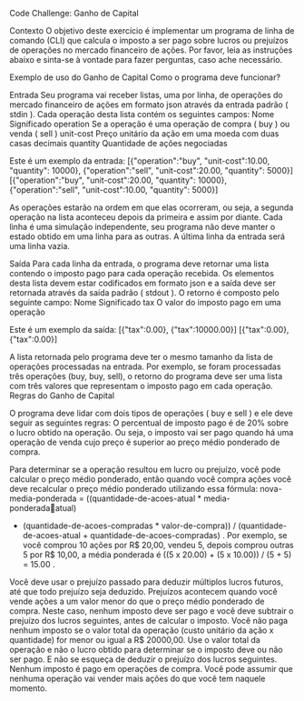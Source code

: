 Code Challenge: Ganho de Capital

Contexto
O objetivo deste exercício é implementar um programa de linha de comando (CLI) que calcula o imposto a
ser pago sobre lucros ou prejuízos de operações no mercado financeiro de ações.
Por favor, leia as instruções abaixo e sinta-se à vontade para fazer perguntas, caso ache necessário.

Exemplo de uso do Ganho de Capital
Como o programa deve funcionar?

Entrada
Seu programa vai receber listas, uma por linha, de operações do mercado financeiro de ações em formato
json através da entrada padrão ( stdin ). Cada operação desta lista contém os seguintes campos:
Nome Significado
operation Se a operação é uma operação de compra ( buy ) ou venda ( sell )
unit-cost Preço unitário da ação em uma moeda com duas casas decimais
quantity Quantidade de ações negociadas

Este é um exemplo da entrada:
[{"operation":"buy", "unit-cost":10.00, "quantity": 10000},
{"operation":"sell", "unit-cost":20.00, "quantity": 5000}]
[{"operation":"buy", "unit-cost":20.00, "quantity": 10000},
{"operation":"sell", "unit-cost":10.00, "quantity": 5000}]

As operações estarão na ordem em que elas ocorreram, ou seja, a segunda operação na lista aconteceu
depois da primeira e assim por diante.
Cada linha é uma simulação independente, seu programa não deve manter o estado obtido em uma linha
para as outras.
A última linha da entrada será uma linha vazia.

Saída
Para cada linha da entrada, o programa deve retornar uma lista contendo o imposto pago para cada
operação recebida. Os elementos desta lista devem estar codificados em formato json e a saída deve ser
retornada através da saída padrão ( stdout ). O retorno é composto pelo seguinte campo:
Nome Significado
tax O valor do imposto pago em uma operação

Este é um exemplo da saída:
[{"tax":0.00}, {"tax":10000.00}]
[{"tax":0.00}, {"tax":0.00}]

A lista retornada pelo programa deve ter o mesmo tamanho da lista de operações processadas na entrada.
Por exemplo, se foram processadas três operações (buy, buy, sell), o retorno do programa deve ser uma lista
com três valores que representam o imposto pago em cada operação.
Regras do Ganho de Capital

O programa deve lidar com dois tipos de operações ( buy e sell ) e ele deve seguir as seguintes regras:
O percentual de imposto pago é de 20% sobre o lucro obtido na operação. Ou seja, o imposto vai ser
pago quando há uma operação de venda cujo preço é superior ao preço médio ponderado de compra.

Para determinar se a operação resultou em lucro ou prejuízo, você pode calcular o preço médio
ponderado, então quando você compra ações você deve recalcular o preço médio ponderado
utilizando essa fórmula: nova-media-ponderada = ((quantidade-de-acoes-atual * media-ponderadaatual) 
+ (quantidade-de-acoes-compradas * valor-de-compra)) / (quantidade-de-acoes-atual +
quantidade-de-acoes-compradas) . Por exemplo, se você comprou 10 ações por R$ 20,00, vendeu 5,
depois comprou outras 5 por R$ 10,00, a média ponderada é ((5 x 20.00) + (5 x 10.00)) / (5 + 5)
= 15.00 .

Você deve usar o prejuízo passado para deduzir múltiplos lucros futuros, até que todo prejuízo seja
deduzido.
Prejuízos acontecem quando você vende ações a um valor menor do que o preço médio ponderado de
compra. Neste caso, nenhum imposto deve ser pago e você deve subtrair o prejuízo dos lucros
seguintes, antes de calcular o imposto.
Você não paga nenhum imposto se o valor total da operação (custo unitário da ação x quantidade) for
menor ou igual a R$ 20000,00. Use o valor total da operação e não o lucro obtido para determinar se o
imposto deve ou não ser pago. E não se esqueça de deduzir o prejuízo dos lucros seguintes.
Nenhum imposto é pago em operações de compra.
Você pode assumir que nenhuma operação vai vender mais ações do que você tem naquele momento.
